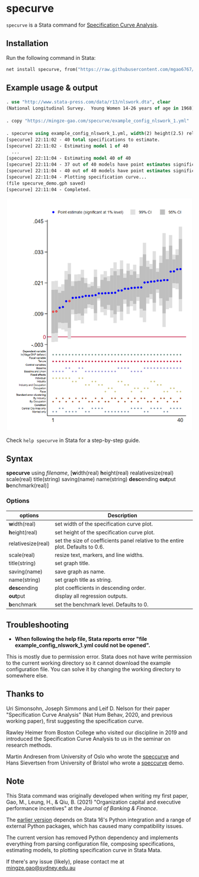 # specurve

`specurve` is a Stata command for [Specification Curve Analysis](https://mingze-gao.com/posts/specification-curve-analysis/).

## Installation

Run the following command in Stata:

```stata
net install specurve, from("https://raw.githubusercontent.com/mgao6767/specurve/master") replace
```

## Example usage & output

```stata
. use "http://www.stata-press.com/data/r13/nlswork.dta", clear
(National Longitudinal Survey.  Young Women 14-26 years of age in 1968)

. copy "https://mingze-gao.com/specurve/example_config_nlswork_1.yml" ., replace

. specurve using example_config_nlswork_1.yml, width(2) height(2.5) relativesize(0.5) saving(specurve_demo)
[specurve] 22:11:02 - 40 total specifications to estimate.
[specurve] 22:11:02 - Estimating model 1 of 40
  ...
[specurve] 22:11:04 - Estimating model 40 of 40
[specurve] 22:11:04 - 37 out of 40 models have point estimates significant at 1% level.
[specurve] 22:11:04 - 40 out of 40 models have point estimates significant at 5% level.
[specurve] 22:11:04 - Plotting specification curve...
(file specurve_demo.gph saved)
[specurve] 22:11:04 - Completed.
```

![example1](https://github.com/mgao6767/specurve/raw/main/images/example1.png)

Check `help specurve` in Stata for a step-by-step guide.

## Syntax

**specurve** using _filename_, [**w**idth(real) **h**eight(real) realativesize(real) scale(real) title(string) saving(name) name(string) **desc**ending **out**put **b**enchmark(real)]

### Options

| options            | Description                                                                      |
| ------------------ | -------------------------------------------------------------------------------- |
| **w**idth(real)    | set width of the specification curve plot.                                       |
| **h**eight(real)   | set height of the specification curve plot.                                      |
| relativesize(real) | set the size of coefficients panel relative to the entire plot. Defaults to 0.6. |
| scale(real)        | resize text, markers, and line widths.                                           |
| title(string)      | set graph title.                                                                 |
| saving(name)       | save graph as name.                                                              |
| name(string)       | set graph title as string.                                                       |
| **desc**ending     | plot coefficients in descending order.                                           |
| **out**put         | display all regression outputs.                                                  |
| **b**enchmark      | set the benchmark level. Defaults to 0.                                          |

## Troubleshooting

* **When following the help file, Stata reports error "file example_config_nlswork_1.yml could not be opened".**

This is mostly due to permission error. Stata does not have write permission to the current working directory so it cannot download the example configuration file. You can solve it by changing the working directory to somewhere else.

## Thanks to

Uri Simonsohn, Joseph Simmons and Leif D. Nelson for their paper "Specification Curve Analysis" (Nat Hum Behav, 2020, and previous working paper), first suggesting the specification curve.

Rawley Heimer from Boston College who visited our discipline in 2019 and introduced the Specification Curve Analysis to us in the seminar on research methods.

Martin Andresen from University of Oslo who wrote the [speccurve](https://github.com/martin-andresen/speccurve) and Hans Sievertsen from University of Bristol who wrote a [speccurve](https://github.com/hhsievertsen/speccurve) demo.

## Note

This Stata command was originally developed when writing my first paper, Gao, M., Leung, H., & Qiu, B. (2021) "Organization capital and executive performance incentives" at the *Journal of Banking & Finance*.

The [earlier version](https://github.com/mgao6767/specurve/tree/python) depends on Stata 16's Python integration and a range of external Python packages, which has caused many compatibility issues. 

The current version has removed Python dependency and implements everything from parsing configuration file, composing specifications, estimating models, to plotting specification curve in Stata Mata.

If there's any issue (likely), please contact me at [mingze.gao@sydney.edu.au](mailto:mingze.gao@sydney.edu.au)
